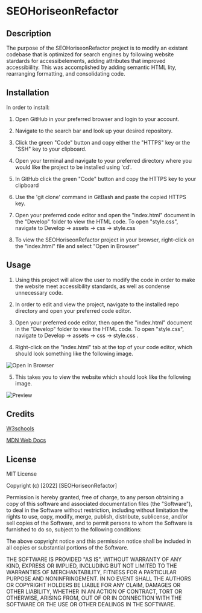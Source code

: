 # SEOHoriseonRefactor

## Description

The purpose of the SEOHoriseonRefactor project is to modify an existant codebase that is optimized for search engines by following website stardards for accessibelements, adding attributes that improved accessibiility. This was accomplished by adding semantic HTML lity, rearranging formatting, and consolidating code.

## Installation

In order to install:

1. Open GitHub in your preferred browser and login to your account.

2. Navigate to the search bar and look up your desired repository.

3. Click the green "Code" button and copy either the "HTTPS" key or the "SSH" key to your clipboard.

4. Open your terminal and navigate to your preferred directory where you would like the project to be installed using 'cd'.

5. In GitHub click the green "Code" button and copy the HTTPS key to your clipboard

6. Use the 'git clone' command in GitBash and paste the copied HTTPS key.

7. Open your preferred code editor and open the "index.html" document in the "Develop" folder to view the HTML code. To open "style.css", navigate to Develop -> assets -> css -> style.css

8. To view the SEOHoriseonRefactor project in your browser, right-click on the "index.html" file and select "Open in Browser"

## Usage

1. Using this project will allow the user to modify the code in order to make the website meet accessibility standards, as well as condense unnecessary code.

2. In order to edit and view the project, navigate to the installed repo directory and open your preferred code editor.

3. Open your preferred code editor, then open the "index.html" document in the "Develop" folder to view the HTML code. To open "style.css", navigate to Develop -> assets -> css -> style.css .

4. Right-click on the "index.html" tab at the top of your code editor, which should look something like the following image.

![Open In Browser](../SEOHoriseonRefactor/Assets/images/OpeninBrowser.png)

5. This takes you to view the website which should look like the following image.

![Preview](../SEOHoriseonRefactor/Assets/images/UsageScreenShot.png)

## Credits

[W3schools](https://www.w3schools.com/)

[MDN Web Docs](https://developer.mozilla.org/en-US/)

## License

MIT License

Copyright (c) [2022] [SEOHoriseonRefactor]

Permission is hereby granted, free of charge, to any person obtaining a copy
of this software and associated documentation files (the "Software"), to deal
in the Software without restriction, including without limitation the rights
to use, copy, modify, merge, publish, distribute, sublicense, and/or sell
copies of the Software, and to permit persons to whom the Software is
furnished to do so, subject to the following conditions:

The above copyright notice and this permission notice shall be included in all
copies or substantial portions of the Software.

THE SOFTWARE IS PROVIDED "AS IS", WITHOUT WARRANTY OF ANY KIND, EXPRESS OR
IMPLIED, INCLUDING BUT NOT LIMITED TO THE WARRANTIES OF MERCHANTABILITY,
FITNESS FOR A PARTICULAR PURPOSE AND NONINFRINGEMENT. IN NO EVENT SHALL THE
AUTHORS OR COPYRIGHT HOLDERS BE LIABLE FOR ANY CLAIM, DAMAGES OR OTHER
LIABILITY, WHETHER IN AN ACTION OF CONTRACT, TORT OR OTHERWISE, ARISING FROM,
OUT OF OR IN CONNECTION WITH THE SOFTWARE OR THE USE OR OTHER DEALINGS IN THE
SOFTWARE.
